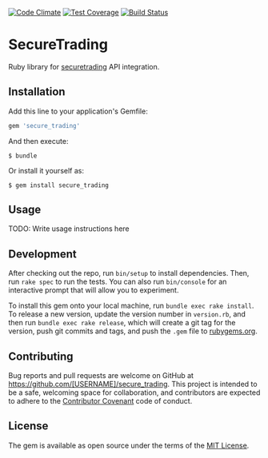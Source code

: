 [![Code Climate](https://codeclimate.com/github/bitgaming/secure_trading/badges/gpa.svg)](https://codeclimate.com/github/bitgaming/secure_trading)
[![Test Coverage](https://codeclimate.com/github/bitgaming/secure_trading/badges/coverage.svg)](https://codeclimate.com/github/bitgaming/secure_trading/coverage)
[![Build Status](https://travis-ci.org/bitgaming/secure_trading.svg)](https://travis-ci.org/bitgaming/secure_trading)

# SecureTrading

Ruby library for [securetrading](http://www.securetrading.com/) API integration.

## Installation

Add this line to your application's Gemfile:

```ruby
gem 'secure_trading'
```

And then execute:

    $ bundle

Or install it yourself as:

    $ gem install secure_trading

## Usage

TODO: Write usage instructions here

## Development

After checking out the repo, run `bin/setup` to install dependencies. Then, run `rake spec` to run the tests. You can also run `bin/console` for an interactive prompt that will allow you to experiment.

To install this gem onto your local machine, run `bundle exec rake install`. To release a new version, update the version number in `version.rb`, and then run `bundle exec rake release`, which will create a git tag for the version, push git commits and tags, and push the `.gem` file to [rubygems.org](https://rubygems.org).

## Contributing

Bug reports and pull requests are welcome on GitHub at https://github.com/[USERNAME]/secure_trading. This project is intended to be a safe, welcoming space for collaboration, and contributors are expected to adhere to the [Contributor Covenant](contributor-covenant.org) code of conduct.


## License

The gem is available as open source under the terms of the [MIT License](http://opensource.org/licenses/MIT).

